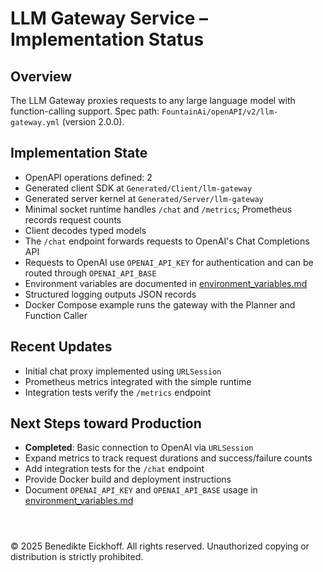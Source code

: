 # LLM Gateway Service – Implementation Status

## Overview
The LLM Gateway proxies requests to any large language model with function-calling support.
Spec path: `FountainAi/openAPI/v2/llm-gateway.yml` (version 2.0.0).

## Implementation State
- OpenAPI operations defined: 2
- Generated client SDK at `Generated/Client/llm-gateway`
- Generated server kernel at `Generated/Server/llm-gateway`
- Minimal socket runtime handles `/chat` and `/metrics`; Prometheus records request counts
- Client decodes typed models
- The `/chat` endpoint forwards requests to OpenAI's Chat Completions API
- Requests to OpenAI use `OPENAI_API_KEY` for authentication and can be routed through `OPENAI_API_BASE`
- Environment variables are documented in [environment_variables.md](../../../../../docs/environment_variables.md)
- Structured logging outputs JSON records
- Docker Compose example runs the gateway with the Planner and Function Caller

## Recent Updates
- Initial chat proxy implemented using `URLSession`
- Prometheus metrics integrated with the simple runtime
- Integration tests verify the `/metrics` endpoint

## Next Steps toward Production
- **Completed**: Basic connection to OpenAI via `URLSession`
- Expand metrics to track request durations and success/failure counts
- Add integration tests for the `/chat` endpoint
- Provide Docker build and deployment instructions
- Document `OPENAI_API_KEY` and `OPENAI_API_BASE` usage in [environment_variables.md](../../../../../docs/environment_variables.md)

```



```
© 2025 Benedikte Eickhoff. All rights reserved.
Unauthorized copying or distribution is strictly prohibited.
```

